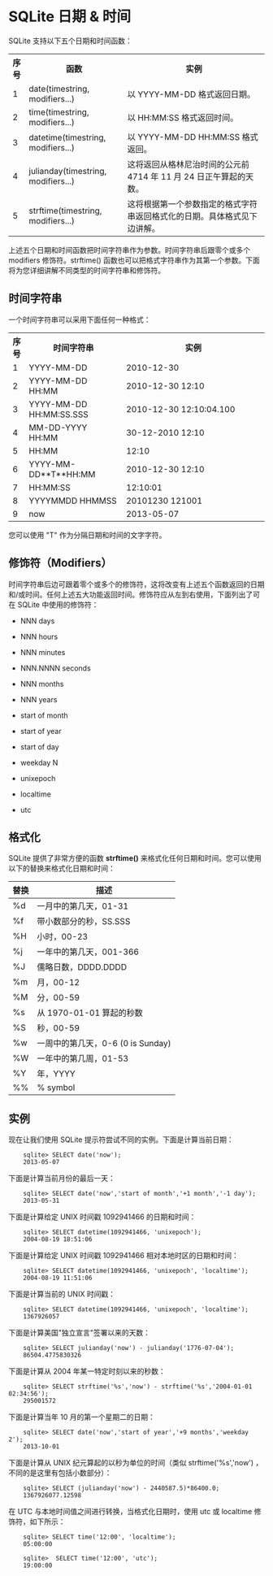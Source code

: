 # SQLite 日期 & 时间

SQLite 支持以下五个日期和时间函数：

<table>
<tbody>
<tr>
<th>序号</th>

<th style="width:39%">函数</th>

<th style="width:59%">实例</th>

</tr>

<tr>
<td>1</td>

<td>date(timestring, modifiers...)</td>

<td>以 YYYY-MM-DD 格式返回日期。</td>

</tr>

<tr>
<td>2</td>

<td>time(timestring, modifiers...)</td>

<td>以 HH:MM:SS 格式返回时间。</td>

</tr>

<tr>
<td>3</td>

<td>datetime(timestring, modifiers...)</td>

<td>以 YYYY-MM-DD HH:MM:SS 格式返回。</td>

</tr>

<tr>
<td>4</td>

<td>julianday(timestring, modifiers...)</td>

<td>这将返回从格林尼治时间的公元前 4714 年 11 月 24 日正午算起的天数。</td>

</tr>

<tr>
<td>5</td>

<td>strftime(timestring, modifiers...)</td>

<td>这将根据第一个参数指定的格式字符串返回格式化的日期。具体格式见下边讲解。</td>

</tr>

</tbody>

</table>

上述五个日期和时间函数把时间字符串作为参数。时间字符串后跟零个或多个 modifiers 修饰符。strftime() 函数也可以把格式字符串作为其第一个参数。下面将为您详细讲解不同类型的时间字符串和修饰符。

## 时间字符串

一个时间字符串可以采用下面任何一种格式：

<table>
<tbody>
<tr>
<th>序号</th>

<th style="width:39%">时间字符串</th>

<th style="width:59%">实例</th>

</tr>

<tr>
<td>1</td>

<td>YYYY-MM-DD</td>

<td>2010-12-30</td>

</tr>

<tr>
<td>2</td>

<td>YYYY-MM-DD HH:MM</td>

<td>2010-12-30 12:10</td>

</tr>

<tr>
<td>3</td>

<td>YYYY-MM-DD HH:MM:SS.SSS</td>

<td>2010-12-30 12:10:04.100</td>

</tr>

<tr>
<td>4</td>

<td>MM-DD-YYYY HH:MM</td>

<td>30-12-2010 12:10</td>

</tr>

<tr>
<td>5</td>

<td>HH:MM</td>

<td>12:10</td>

</tr>

<tr>
<td>6</td>

<td>YYYY-MM-DD**T**HH:MM</td>

<td>2010-12-30 12:10</td>

</tr>

<tr>
<td>7</td>

<td>HH:MM:SS</td>

<td>12:10:01</td>

</tr>

<tr>
<td>8</td>

<td>YYYYMMDD HHMMSS</td>

<td>20101230 121001</td>

</tr>

<tr>
<td>9</td>

<td>now</td>

<td>2013-05-07</td>

</tr>

</tbody>

</table>

您可以使用 "T" 作为分隔日期和时间的文字字符。

## 修饰符（Modifiers）

时间字符串后边可跟着零个或多个的修饰符，这将改变有上述五个函数返回的日期和/或时间。任何上述五大功能返回时间。修饰符应从左到右使用，下面列出了可在 SQLite 中使用的修饰符：

*   NNN days

*   NNN hours

*   NNN minutes

*   NNN.NNNN seconds

*   NNN months

*   NNN years

*   start of month

*   start of year

*   start of day

*   weekday N

*   unixepoch

*   localtime

*   utc

## 格式化

SQLite 提供了非常方便的函数 **strftime()** 来格式化任何日期和时间。您可以使用以下的替换来格式化日期和时间：

|替换     |描述
|--------|--------------------------
|%d      |一月中的第几天，01-31
|%f      |带小数部分的秒，SS.SSS
|%H      |小时，00-23
|%j      |一年中的第几天，001-366
|%J      |儒略日数，DDDD.DDDD
|%m      |月，00-12
|%M      |分，00-59
|%s      |从 1970-01-01 算起的秒数
|%S      |秒，00-59
|%w      |一周中的第几天，0-6 (0 is Sunday)
|%W      |一年中的第几周，01-53
|%Y      |年，YYYY
|%%      |% symbol

## 实例

现在让我们使用 SQLite 提示符尝试不同的实例。下面是计算当前日期：

```
    sqlite> SELECT date('now');
    2013-05-07
```

下面是计算当前月份的最后一天：

```
    sqlite> SELECT date('now','start of month','+1 month','-1 day');
    2013-05-31
```

下面是计算给定 UNIX 时间戳 1092941466 的日期和时间：

```
    sqlite> SELECT datetime(1092941466, 'unixepoch');
    2004-08-19 18:51:06
```

下面是计算给定 UNIX 时间戳 1092941466 相对本地时区的日期和时间：

```
    sqlite> SELECT datetime(1092941466, 'unixepoch', 'localtime');
    2004-08-19 11:51:06
```

下面是计算当前的 UNIX 时间戳：

```
    sqlite> SELECT datetime(1092941466, 'unixepoch', 'localtime');
    1367926057
```

下面是计算美国"独立宣言"签署以来的天数：

```
    sqlite> SELECT julianday('now') - julianday('1776-07-04');
    86504.4775830326
```

下面是计算从 2004 年某一特定时刻以来的秒数：

```
    sqlite> SELECT strftime('%s','now') - strftime('%s','2004-01-01 02:34:56');
    295001572
```

下面是计算当年 10 月的第一个星期二的日期：

```
    sqlite> SELECT date('now','start of year','+9 months','weekday 2');
    2013-10-01
```

下面是计算从 UNIX 纪元算起的以秒为单位的时间（类似 strftime('%s','now') ，不同的是这里有包括小数部分）：

```
    sqlite> SELECT (julianday('now') - 2440587.5)*86400.0;
    1367926077.12598
```

在 UTC 与本地时间值之间进行转换，当格式化日期时，使用 utc 或 localtime 修饰符，如下所示：

```
    sqlite> SELECT time('12:00', 'localtime');
    05:00:00

    sqlite>  SELECT time('12:00', 'utc');
    19:00:00
```
  